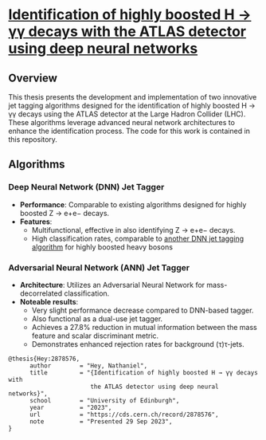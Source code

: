 # [Identification of highly boosted H → γγ decays with the ATLAS detector using deep neural networks](https://cds.cern.ch/record/2878576?ln=en)

## Overview

This thesis presents the development and implementation of two innovative jet tagging algorithms designed for the identification of highly boosted H → γγ decays using the ATLAS detector at the Large Hadron Collider (LHC). These algorithms leverage advanced neural network architectures to enhance the identification process. The code for this work is contained in this repository.

## Algorithms

### Deep Neural Network (DNN) Jet Tagger

- **Performance**: Comparable to existing algorithms designed for highly boosted Z → e+e− decays.
- **Features**:
  - Multifunctional, effective in also identifying Z → e+e− decays.
  - High classification rates, comparable to [another DNN jet tagging algorithm](https://cds.cern.ch/record/2845238) for highly boosted heavy bosons

### Adversarial Neural Network (ANN) Jet Tagger

- **Architecture**: Utilizes an Adversarial Neural Network for mass-decorrelated classification.
- **Noteable results**:
  - Very slight performance decrease compared to DNN-based tagger.
  - Also functional as a dual-use jet tagger.
  - Achieves a 27.8% reduction in mutual information between the mass feature and scalar discriminant metric.
  - Demonstrates enhanced rejection rates for background (τ)τ-jets.

```
@thesis{Hey:2878576,
      author        = "Hey, Nathaniel",
      title         = "{Identification of highly boosted H → γγ decays with
                       the ATLAS detector using deep neural networks}",
      school        = "University of Edinburgh",
      year          = "2023",
      url           = "https://cds.cern.ch/record/2878576",
      note          = "Presented 29 Sep 2023",
}
```

